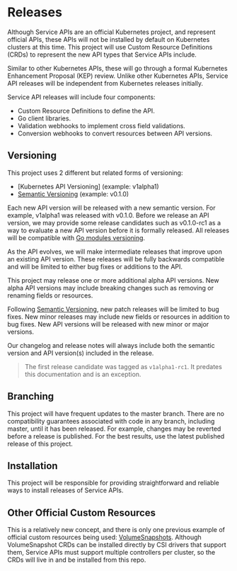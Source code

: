 # Releases

Although Service APIs are an official Kubernetes project, and represent official
APIs, these APIs will not be installed by default on Kubernetes clusters at this
time. This project will use Custom Resource Definitions (CRDs) to represent the
new API types that Service APIs include.

Similar to other Kubernetes APIs, these will go through a formal Kubernetes
Enhancement Proposal (KEP) review. Unlike other Kubernetes APIs, Service API
releases will be independent from Kubernetes releases initially.

Service API releases will include four components:

* Custom Resource Definitions to define the API.
* Go client libraries.
* Validation webhooks to implement cross field validations.
* Conversion webhooks to convert resources between API versions.

## Versioning

This project uses 2 different but related forms of versioning:

- [Kubernetes API Versioning] (example: v1alpha1)
- [Semantic Versioning] (example: v0.1.0)

Each new API version will be released with a new semantic version. For example,
v1alpha1 was released with v0.1.0. Before we release an API version, we may
provide some release candidates such as v0.1.0-rc1 as a way to evaluate a new
API version before it is formally released. All releases will be compatible with
[Go modules versioning].

As the API evolves, we will make intermediate releases that improve upon an
existing API version. These releases will be fully backwards compatible and will
be limited to either bug fixes or additions to the API.

This project may release one or more additional alpha API versions. New alpha
API versions may include breaking changes such as removing or renaming fields or
resources.

Following [Semantic Versioning], new patch releases will be limited to bug
fixes. New minor releases may include new fields or resources in addition to bug
fixes. New API versions will be released with new minor or major versions.

Our changelog and release notes will always include both the semantic version
and API version(s) included in the release. 

[Kubernetes API Version]: https://github.com/kubernetes/community/blob/master/contributors/devel/sig-architecture/api_changes.md#alpha-beta-and-stable-versions
[Semantic Versioning]: https://semver.org/
[Go modules versioning]: https://golang.org/ref/mod#versions

> The first release candidate was tagged as `v1alpha1-rc1`. It predates this
documentation and is an exception.

## Branching
This project will have frequent updates to the master branch. There are no
compatibility guarantees associated with code in any branch, including master,
until it has been released. For example, changes may be reverted before a
release is published. For the best results, use the latest published release of
this project.

## Installation

This project will be responsible for providing straightforward and reliable ways
to install releases of Service APIs.

## Other Official Custom Resources

This is a relatively new concept, and there is only one previous example of
official custom resources being used:
[VolumeSnapshots](https://kubernetes.io/blog/2018/10/09/introducing-volume-snapshot-alpha-for-kubernetes/).
Although VolumeSnapshot CRDs can be installed directly by CSI drivers that
support them, Service APIs must support multiple controllers per cluster, so the
CRDs will live in and be installed from this repo.
